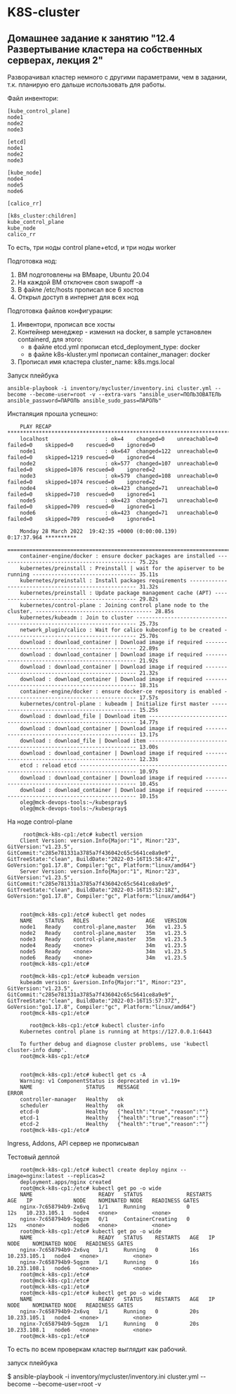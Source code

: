 # K8S-cluster

## Домашнее задание к занятию "12.4 Развертывание кластера на собственных серверах, лекция 2"

Разворачивал кластер немного с другими параметрами, чем в задании, т.к. планирую его дальше использовать для работы.

Файл инвентори:


    [kube_control_plane]
    node1
    node2
    node3

    [etcd]
    node1
    node2
    node3

    [kube_node]
    node4
    node5
    node6

    [calico_rr]

    [k8s_cluster:children]
    kube_control_plane
    kube_node
    calico_rr

То есть, три ноды control plane+etcd, и три ноды worker

Подготовка нод:

1. ВМ подготовлены на ВМваре, Ubuntu 20.04
2. На каждой ВМ отключен своп swapoff -a
3. В файле /etc/hosts прописал все 6 хостов
4. Открыл доступ в интернет для всех нод

Подготовка файлов конфигурации:

1. Инвентори, прописал все хосты
2. Контейнер менеджер - изменил на docker, в sample установлен containerd, для этого:
   - в файле etcd.yml прописал etcd_deployment_type: docker
   - в файле k8s-kluster.yml прописал container_manager: docker
3. Прописал имя кластера cluster_name: k8s.mgs.local


Запуск плейбука

    ansible-playbook -i inventory/mycluster/inventory.ini cluster.yml --become --become-user=root -v --extra-vars "ansible_user=ПОЛЬЗОВАТЕЛЬ    ansible_password=ПАРОЛЬ ansible_sudo_pass=ПАРОЛЬ"


Инсталяция прошла успешно:

        PLAY RECAP ********************************************************************************************************
        localhost                  : ok=4    changed=0    unreachable=0    failed=0    skipped=0    rescued=0    ignored=0 
        node1                      : ok=647  changed=122  unreachable=0    failed=0    skipped=1219 rescued=0    ignored=4 
        node2                      : ok=577  changed=107  unreachable=0    failed=0    skipped=1076 rescued=0    ignored=2 
        node3                      : ok=579  changed=108  unreachable=0    failed=0    skipped=1074 rescued=0    ignored=2 
        node4                      : ok=423  changed=71   unreachable=0    failed=0    skipped=710  rescued=0    ignored=1 
        node5                      : ok=423  changed=71   unreachable=0    failed=0    skipped=709  rescued=0    ignored=1 
        node6                      : ok=423  changed=71   unreachable=0    failed=0    skipped=709  rescued=0    ignored=1 

        Monday 28 March 2022  19:42:35 +0000 (0:00:00.139)       0:17:37.964 **********
        ===============================================================================
        container-engine/docker : ensure docker packages are installed -------------------------------------------- 75.22s
        kubernetes/preinstall : Preinstall | wait for the apiserver to be running --------------------------------- 35.11s
        kubernetes/preinstall : Install packages requirements ----------------------------------------------------- 31.32s
        kubernetes/preinstall : Update package management cache (APT) --------------------------------------------- 29.82s
        kubernetes/control-plane : Joining control plane node to the cluster. ------------------------------------- 28.85s
        kubernetes/kubeadm : Join to cluster ---------------------------------------------------------------------- 25.73s
        network_plugin/calico : Wait for calico kubeconfig to be created ------------------------------------------ 25.70s
        download : download_container | Download image if required ------------------------------------------------ 22.89s
        download : download_container | Download image if required ------------------------------------------------ 21.92s
        download : download_container | Download image if required ------------------------------------------------ 21.32s
        download : download_container | Download image if required ------------------------------------------------ 18.31s
        container-engine/docker : ensure docker-ce repository is enabled ------------------------------------------ 17.57s
        kubernetes/control-plane : kubeadm | Initialize first master ---------------------------------------------- 15.25s
        download : download_file | Download item ------------------------------------------------------------------ 14.77s
        download : download_container | Download image if required ------------------------------------------------ 13.17s
        download : download_file | Download item ------------------------------------------------------------------ 13.00s
        download : download_container | Download image if required ------------------------------------------------ 12.33s
        etcd : reload etcd ---------------------------------------------------------------------------------------- 10.97s
        download : download_container | Download image if required ------------------------------------------------ 10.45s
        download : download_container | Download image if required ------------------------------------------------ 10.15s
        oleg@mck-devops-tools:~/kubespray$
        oleg@mck-devops-tools:~/kubespray$
        
 
 На ноде control-plane
 
         root@mck-k8s-cp1:/etc# kubectl version
        Client Version: version.Info{Major:"1", Minor:"23", GitVersion:"v1.23.5", GitCommit:"c285e781331a3785a7f436042c65c5641ce8a9e9", GitTreeState:"clean", BuildDate:"2022-03-16T15:58:47Z", GoVersion:"go1.17.8", Compiler:"gc", Platform:"linux/amd64"}
        Server Version: version.Info{Major:"1", Minor:"23", GitVersion:"v1.23.5", GitCommit:"c285e781331a3785a7f436042c65c5641ce8a9e9", GitTreeState:"clean", BuildDate:"2022-03-16T15:52:18Z", GoVersion:"go1.17.8", Compiler:"gc", Platform:"linux/amd64"}


        root@mck-k8s-cp1:/etc# kubectl get nodes
        NAME    STATUS   ROLES                  AGE   VERSION
        node1   Ready    control-plane,master   36m   v1.23.5
        node2   Ready    control-plane,master   35m   v1.23.5
        node3   Ready    control-plane,master   35m   v1.23.5
        node4   Ready    <none>                 34m   v1.23.5
        node5   Ready    <none>                 34m   v1.23.5
        node6   Ready    <none>                 34m   v1.23.5
        root@mck-k8s-cp1:/etc#

        root@mck-k8s-cp1:/etc# kubeadm version
        kubeadm version: &version.Info{Major:"1", Minor:"23", GitVersion:"v1.23.5", GitCommit:"c285e781331a3785a7f436042c65c5641ce8a9e9", GitTreeState:"clean", BuildDate:"2022-03-16T15:57:37Z", GoVersion:"go1.17.8", Compiler:"gc", Platform:"linux/amd64"}
        root@mck-k8s-cp1:/etc#

           root@mck-k8s-cp1:/etc# kubectl cluster-info
        Kubernetes control plane is running at https://127.0.0.1:6443

        To further debug and diagnose cluster problems, use 'kubectl cluster-info dump'.
        root@mck-k8s-cp1:/etc#
        
        
        root@mck-k8s-cp1:/etc# kubectl get cs -A
        Warning: v1 ComponentStatus is deprecated in v1.19+
        NAME                 STATUS    MESSAGE                         ERROR
        controller-manager   Healthy   ok
        scheduler            Healthy   ok
        etcd-0               Healthy   {"health":"true","reason":""}
        etcd-1               Healthy   {"health":"true","reason":""}
        etcd-2               Healthy   {"health":"true","reason":""}
        root@mck-k8s-cp1:/etc#

    

Ingress, Addons, API сервер не прописывал

Тестовый деплой

        root@mck-k8s-cp1:/etc# kubectl create deploy nginx --image=nginx:latest --replicas=2
        deployment.apps/nginx created
        root@mck-k8s-cp1:/etc# kubectl get po -o wide
        NAME                     READY   STATUS              RESTARTS   AGE   IP             NODE    NOMINATED NODE   READINESS GATES
        nginx-7c658794b9-2x6vq   1/1     Running             0          12s   10.233.105.1   node4   <none>           <none>
        nginx-7c658794b9-5qgzm   0/1     ContainerCreating   0          12s   <none>         node6   <none>           <none>
        root@mck-k8s-cp1:/etc# kubectl get po -o wide
        NAME                     READY   STATUS    RESTARTS   AGE   IP             NODE    NOMINATED NODE   READINESS GATES
        nginx-7c658794b9-2x6vq   1/1     Running   0          16s   10.233.105.1   node4   <none>           <none>
        nginx-7c658794b9-5qgzm   1/1     Running   0          16s   10.233.108.1   node6   <none>           <none>
        root@mck-k8s-cp1:/etc#
        root@mck-k8s-cp1:/etc#
        root@mck-k8s-cp1:/etc#
        root@mck-k8s-cp1:/etc# kubectl get po -o wide
        NAME                     READY   STATUS    RESTARTS   AGE   IP             NODE    NOMINATED NODE   READINESS GATES
        nginx-7c658794b9-2x6vq   1/1     Running   0          20s   10.233.105.1   node4   <none>           <none>
        nginx-7c658794b9-5qgzm   1/1     Running   0          20s   10.233.108.1   node6   <none>           <none>
        root@mck-k8s-cp1:/etc#

То есть по всем проверкам кластер выглядит как рабочий.


запуск плейбука

$ ansible-playbook -i inventory/mycluster/inventory.ini cluster.yml --become --become-user=root -v



